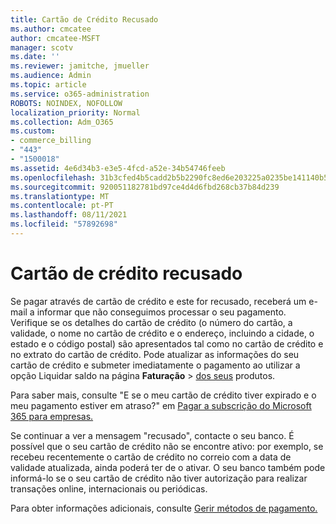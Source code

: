```yaml
---
title: Cartão de Crédito Recusado
ms.author: cmcatee
author: cmcatee-MSFT
manager: scotv
ms.date: ''
ms.reviewer: jamitche, jmueller
ms.audience: Admin
ms.topic: article
ms.service: o365-administration
ROBOTS: NOINDEX, NOFOLLOW
localization_priority: Normal
ms.collection: Adm_O365
ms.custom:
- commerce_billing
- "443"
- "1500018"
ms.assetid: 4e6d34b3-e3e5-4fcd-a52e-34b54746feeb
ms.openlocfilehash: 31b3cfed4b5cadd2b5b2290fc8ed6e203225a0235be141140b5ecbd01efc2f98
ms.sourcegitcommit: 920051182781bd97ce4d4d6fbd268cb37b84d239
ms.translationtype: MT
ms.contentlocale: pt-PT
ms.lasthandoff: 08/11/2021
ms.locfileid: "57892698"
---
```

# <a name="declined-credit-card"></a>Cartão de crédito recusado

Se pagar através de cartão de crédito e este for recusado, receberá um e-mail a informar que não conseguimos processar o seu pagamento. Verifique se os [](https://go.microsoft.com/fwlink/p/?linkid=842054) detalhes do cartão de crédito (o número do cartão, a validade, o nome no cartão de crédito e o endereço, incluindo a cidade, o estado e o código postal) são apresentados tal como no cartão de crédito e no extrato do cartão de crédito. Pode atualizar as informações do seu cartão  de crédito e submeter imediatamente o pagamento ao utilizar a opção Liquidar saldo na página **Faturação**  >  [dos seus](https://go.microsoft.com/fwlink/p/?linkid=842054) produtos.

Para saber mais, consulte "E se o meu cartão de crédito tiver expirado e o meu pagamento estiver em atraso?" em [Pagar a subscrição do Microsoft 365 para empresas.](https://docs.microsoft.com/microsoft-365/commerce/billing-and-payments/pay-for-your-subscription#what-if-my-credit-card-was-declined-and-my-payment-is-past-due)
  
Se continuar a ver a mensagem "recusado", contacte o seu banco. É possível que o seu cartão de crédito não se encontre ativo: por exemplo, se recebeu recentemente o cartão de crédito no correio com a data de validade atualizada, ainda poderá ter de o ativar. O seu banco também pode informá-lo se o seu cartão de crédito não tiver autorização para realizar transações online, internacionais ou periódicas.  
  
Para obter informações adicionais, consulte [Gerir métodos de pagamento.](https://docs.microsoft.com/microsoft-365/commerce/billing-and-payments/manage-payment-methods)